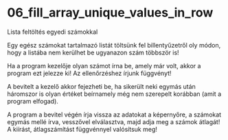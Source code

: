 # 06_fill_array_unique_values_in_row

Lista feltöltés egyedi számokkal 

Egy egész számokat tartalmazó listát töltsünk fel billentyűzetről oly módon, hogy a listába nem kerülhet be ugyanazon szám többször is!  

Ha a program kezelője olyan számot írna be, amely már volt, akkor a program ezt jelezze ki! Az ellenőrzéshez írjunk függvényt! 

A bevitelt a kezelő akkor fejezheti be, ha sikerült neki egymás után háromszor is olyan értéket beírnamely még nem szerepelt korábban (amit a program elfogad).

A program a bevitel végén írja vissza az adatokat a képernyőre, a számokat egymás mellé írva, vesszővel elválasztva, majd adja meg a számok átlagát! A kiírást, átlagszámítást függvénnyel valósítsuk meg!
